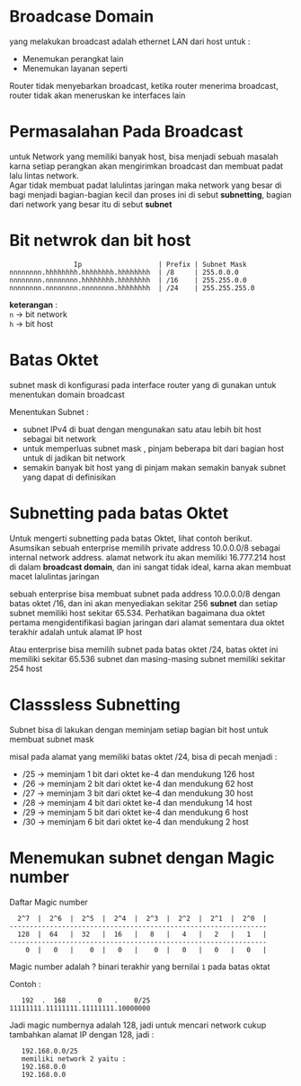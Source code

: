 
# Broadcase Domain
yang melakukan broadcast adalah ethernet LAN dari host untuk :
* Menemukan perangkat lain 
* Menemukan layanan seperti 

Router tidak menyebarkan broadcast, ketika router menerima broadcast, router tidak akan meneruskan ke interfaces lain

# Permasalahan Pada Broadcast
untuk Network yang memiliki banyak host, bisa menjadi sebuah masalah karna setiap perangkan akan mengirimkan broadcast dan membuat padat lalu lintas network.  
Agar tidak membuat padat lalulintas jaringan maka network yang besar di bagi menjadi bagian-bagian kecil dan proses ini di sebut **subnetting**, bagian dari network yang besar itu di sebut **subnet**

# Bit netwrok  dan bit host
```
                Ip                   | Prefix | Subnet Mask
nnnnnnnn.hhhhhhhh.hhhhhhhh.hhhhhhhh  | /8     | 255.0.0.0
nnnnnnnn.nnnnnnnn.hhhhhhhh.hhhhhhhh  | /16    | 255.255.0.0
nnnnnnnn.nnnnnnnn.nnnnnnnn.hhhhhhhh  | /24    | 255.255.255.0
```
**keterangan** :  
`n` -> bit network   
`h` ->  bit host 


# Batas Oktet
subnet mask di konfigurasi pada interface router yang di gunakan untuk menentukan domain broadcast

Menentukan Subnet  :  
- subnet IPv4 di buat dengan mengunakan satu atau lebih bit host sebagai bit network
- untuk memperluas subnet mask , pinjam beberapa bit dari bagian host untuk di jadikan bit network
- semakin banyak bit host yang di pinjam  makan semakin banyak subnet yang dapat di definisikan

# Subnetting pada batas Oktet
Untuk mengerti subnetting pada batas Oktet, lihat contoh berikut. Asumsikan sebuah enterprise memilih private address 10.0.0.0/8  sebagai internal network address. alamat network itu akan memiliki  16.777.214 host di dalam **broadcast domain**, dan ini sangat tidak ideal,  karna akan membuat macet lalulintas jaringan

sebuah enterprise bisa membuat subnet pada address 10.0.0.0/8 dengan batas oktet /16, dan ini akan menyediakan sekitar 256 **subnet** dan setiap subnet memiliki host sekitar 65.534. Perhatikan bagaimana dua oktet pertama mengidentifikasi bagian jaringan dari alamat sementara dua oktet terakhir adalah untuk alamat IP host

Atau enterprise bisa memilih subnet pada batas oktet /24, batas oktet ini memiliki sekitar 65.536 subnet dan masing-masing subnet memiliki sekitar 254 host

# Classsless Subnetting
Subnet bisa di lakukan dengan meminjam setiap bagian bit host untuk membuat subnet mask

misal pada alamat yang memiliki batas oktet /24, bisa di pecah menjadi :

- /25 -> meminjam 1 bit dari oktet ke-4 dan mendukung 126 host
- /26 -> meminjam 2 bit dari oktet ke-4 dan mendukung 62 host 
- /27 -> meminjam 3 bit dari oktet ke-4 dan mendukung 30 host
- /28 -> meminjam 4 bit dari oktet ke-4 dan mendukung 14 host
- /29 -> meminjam 5 bit dari oktet ke-4 dan mendukung 6 host
- /30 -> meminjam 6 bit dari oktet ke-4 dan mendukung 2 host

# Menemukan subnet dengan Magic number

Daftar Magic number  
```
  2^7  |  2^6  |  2^5  |  2^4  |  2^3  |  2^2  |  2^1  |  2^0  |   
----------------------------------------------------------------
  128  |  64   |  32   |  16   |   8   |   4   |   2   |   1   |
----------------------------------------------------------------
    0  |   0   |    0  |   0   |    0  |   0   |   0   |   0   |
```

Magic number adalah ? binari terakhir yang bernilai `1` pada batas oktat  

Contoh : 
```
   192  .  168   .    0   .    0/25
11111111.11111111.11111111.10000000

```
Jadi magic numbernya adalah 128, jadi untuk mencari network cukup tambahkan alamat IP dengan 128, jadi :
```
   192.168.0.0/25 
   memiliki network 2 yaitu :
   192.168.0.0
   192.168.0.0
```